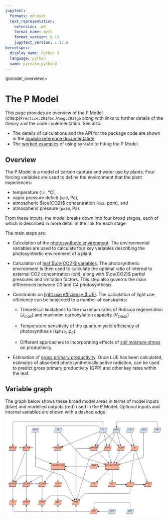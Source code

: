 ```yaml
---
jupytext:
  formats: md:myst
  text_representation:
    extension: .md
    format_name: myst
    format_version: 0.13
    jupytext_version: 1.13.8
kernelspec:
  display_name: Python 3
  language: python
  name: pyrealm_python3
---
```


<!-- markdownlint-disable-next-line MD041 -->
(pmodel_overview)=

# The P Model

This page provides an overview of the P Model {cite:p}`Prentice:2014bc,Wang:2017go`
along with links to further details of the theory and the code implementation. See also:

* The details of calculations and the API for the package code are shown in the [module
reference documentation](../../../api/pmodel_api)
* The [worked examples](worked_examples) of using `pyrealm` to fitting the P Model.

## Overview

The P Model is a model of carbon capture and water use by plants. Four forcing variables
are used to define the environment that the plant experiences:

* temperature (`tc`, °C),
* vapor pressure deficit (`vpd`, Pa),
* atmospheric $\ce{CO2}$ concentration (`co2`, ppm), and
* atmospheric pressure (`patm`, Pa).

From these inputs, the model breaks down into four broad stages, each of which is
described in more detail in the link for each stage

The main steps are:

* Calculation of the [photosynthetic environment](photosynthetic_environment). The
  environmental variables are used to calculate four key variables describing the
  photosynthetic environment of a plant.

* Calculation of [leaf $\ce{CO2}$ variables](optimal_chi). The photosynthetic
  environment is then used to calculate the optimal ratio of internal to external CO2
  concentration ($chi$), along with $\ce{CO2}$ partial pressures and limitation factors.
  This step also governs the main differences between C3 and C4 photosynthesis.

* Constraints on [light use efficiency (LUE)](lue_limitation). The calculation of light
  use efficiency can be subjected to a number of constraints:
  
  * Theoretical limitations to the maximum rates of Rubsico regeneration
    ($J_{max}$) and maximum carboxylation capacity ($V_{cmax}$)

  * Temperature sensitivity of the quantum yield efficiency of photosynthesis
  (`kphio`, $\phi_0$).

  * Different approaches to incorporating effects of [soil moisture
    stress](soil_moisture) on productivity.

* Estimation of [gross primary productivity](estimating-productivity). Once LUE has been
  calculated, estimates of absorbed photosynthetically active radiation, can be used to
  predict gross primary productivity (GPP) and other key rates within the leaf.

## Variable graph

The graph below shows these broad model areas in terms of model inputs (blue) and
modelled outputs (red) used in the P Model. Optional inputs and internal variables are
shown with a dashed edge.

![pmodel.svg](pmodel.svg)
